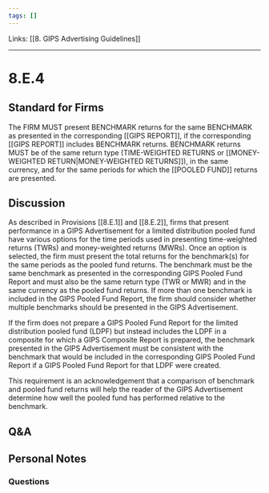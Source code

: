 ```yaml
---
tags: []
---
```

Links: [[8. GIPS Advertising Guidelines]]
___
# 8.E.4
## Standard for Firms
The FIRM MUST present BENCHMARK returns for the same BENCHMARK as presented in the corresponding [[GIPS REPORT]], if the corresponding [[GIPS REPORT]] includes BENCHMARK returns. BENCHMARK returns MUST be of the same return type (TIME-WEIGHTED RETURNS or [[MONEY-WEIGHTED RETURN|MONEY-WEIGHTED RETURNS]]), in the same currency, and for the same periods for which the [[POOLED FUND]] returns are presented.
## Discussion
As described in Provisions [[8.E.1]] and [[8.E.2]], firms that present performance in a GIPS Advertisement for a limited distribution pooled fund have various options for the time periods used in presenting time-weighted returns (TWRs) and money-weighted returns (MWRs). Once an option is selected, the firm must present the total returns for the benchmark(s) for the same periods as the pooled fund returns. The benchmark must be the same benchmark as presented in the corresponding GIPS Pooled Fund Report and must also be the same return type (TWR or MWR) and in the same currency as the pooled fund returns. If more than one benchmark is included in the GIPS Pooled Fund Report, the firm should consider whether multiple benchmarks should be presented in the GIPS Advertisement.

If the firm does not prepare a GIPS Pooled Fund Report for the limited distribution pooled fund (LDPF) but instead includes the LDPF in a composite for which a GIPS Composite Report is prepared, the benchmark presented in the GIPS Advertisement must be consistent with the benchmark that would be included in the corresponding GIPS Pooled Fund Report if a GIPS Pooled Fund Report for that LDPF were created.

This requirement is an acknowledgement that a comparison of benchmark and pooled fund returns will help the reader of the GIPS Advertisement determine how well the pooled fund has performed relative to the benchmark.
## Q&A

## Personal Notes

### Questions